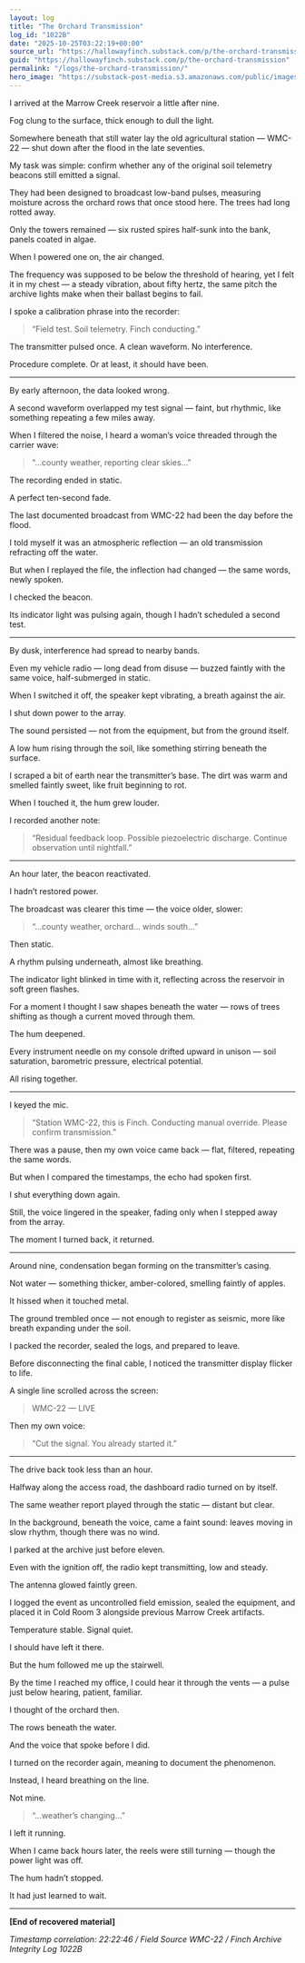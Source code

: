 ```yaml
---
layout: log
title: "The Orchard Transmission"
log_id: "1022B"
date: "2025-10-25T03:22:19+00:00"
source_url: "https://hallowayfinch.substack.com/p/the-orchard-transmission"
guid: "https://hallowayfinch.substack.com/p/the-orchard-transmission"
permalink: "/logs/the-orchard-transmission/"
hero_image: "https://substack-post-media.s3.amazonaws.com/public/images/087d99bc-f3da-43ae-a755-a0244d9a7fbe_1280x720.png"
---
```

I arrived at the Marrow Creek reservoir a little after nine.  

Fog clung to the surface, thick enough to dull the light.  

Somewhere beneath that still water lay the old agricultural station — WMC-22 — shut down after the flood in the late seventies.

My task was simple: confirm whether any of the original soil telemetry beacons still emitted a signal.

They had been designed to broadcast low-band pulses, measuring moisture across the orchard rows that once stood here. The trees had long rotted away.

Only the towers remained — six rusted spires half-sunk into the bank, panels coated in algae.

When I powered one on, the air changed.  

The frequency was supposed to be below the threshold of hearing, yet I felt it in my chest — a steady vibration, about fifty hertz, the same pitch the archive lights make when their ballast begins to fail.

I spoke a calibration phrase into the recorder:  

> “Field test. Soil telemetry. Finch conducting.”

The transmitter pulsed once. A clean waveform. No interference.  

Procedure complete. Or at least, it should have been.

---

By early afternoon, the data looked wrong.

A second waveform overlapped my test signal — faint, but rhythmic, like something repeating a few miles away.  

When I filtered the noise, I heard a woman’s voice threaded through the carrier wave:

> “…county weather, reporting clear skies…”

The recording ended in static.  

A perfect ten-second fade.

The last documented broadcast from WMC-22 had been the day before the flood.

I told myself it was an atmospheric reflection — an old transmission refracting off the water.  

But when I replayed the file, the inflection had changed — the same words, newly spoken.

I checked the beacon.  

Its indicator light was pulsing again, though I hadn’t scheduled a second test.

---

By dusk, interference had spread to nearby bands.  

Even my vehicle radio — long dead from disuse — buzzed faintly with the same voice, half-submerged in static.  

When I switched it off, the speaker kept vibrating, a breath against the air.

I shut down power to the array.  

The sound persisted — not from the equipment, but from the ground itself.

A low hum rising through the soil, like something stirring beneath the surface.

I scraped a bit of earth near the transmitter’s base. The dirt was warm and smelled faintly sweet, like fruit beginning to rot.  

When I touched it, the hum grew louder.

I recorded another note:  

> “Residual feedback loop. Possible piezoelectric discharge. Continue observation until nightfall.”

---

An hour later, the beacon reactivated.  

I hadn’t restored power.

The broadcast was clearer this time — the voice older, slower:

> “…county weather, orchard… winds south…”

Then static.  

A rhythm pulsing underneath, almost like breathing.

The indicator light blinked in time with it, reflecting across the reservoir in soft green flashes.  

For a moment I thought I saw shapes beneath the water — rows of trees shifting as though a current moved through them.

The hum deepened.  

Every instrument needle on my console drifted upward in unison — soil saturation, barometric pressure, electrical potential.  

All rising together.

---

I keyed the mic.  

> “Station WMC-22, this is Finch. Conducting manual override. Please confirm transmission.”

There was a pause, then my own voice came back — flat, filtered, repeating the same words.

But when I compared the timestamps, the echo had spoken first.

I shut everything down again.  

Still, the voice lingered in the speaker, fading only when I stepped away from the array.  

The moment I turned back, it returned.

---

Around nine, condensation began forming on the transmitter’s casing.  

Not water — something thicker, amber-colored, smelling faintly of apples.  

It hissed when it touched metal.

The ground trembled once — not enough to register as seismic, more like breath expanding under the soil.

I packed the recorder, sealed the logs, and prepared to leave.  

Before disconnecting the final cable, I noticed the transmitter display flicker to life.

A single line scrolled across the screen:  

> WMC-22 — LIVE  

Then my own voice:  

> “Cut the signal. You already started it.”

---

The drive back took less than an hour.  

Halfway along the access road, the dashboard radio turned on by itself.  

The same weather report played through the static — distant but clear.  

In the background, beneath the voice, came a faint sound: leaves moving in slow rhythm, though there was no wind.

I parked at the archive just before eleven.  

Even with the ignition off, the radio kept transmitting, low and steady.  

The antenna glowed faintly green.

I logged the event as uncontrolled field emission, sealed the equipment, and placed it in Cold Room 3 alongside previous Marrow Creek artifacts.  

Temperature stable. Signal quiet.

I should have left it there.

But the hum followed me up the stairwell.

By the time I reached my office, I could hear it through the vents — a pulse just below hearing, patient, familiar.  

I thought of the orchard then.  

The rows beneath the water.  

And the voice that spoke before I did.

I turned on the recorder again, meaning to document the phenomenon.

Instead, I heard breathing on the line.  

Not mine.

> “…weather’s changing…”

I left it running.

When I came back hours later, the reels were still turning — though the power light was off.  

The hum hadn’t stopped.  

It had just learned to wait.

---

**[End of recovered material]**  

*Timestamp correlation: 22:22:46 / Field Source WMC-22 / Finch Archive Integrity Log 1022B*

